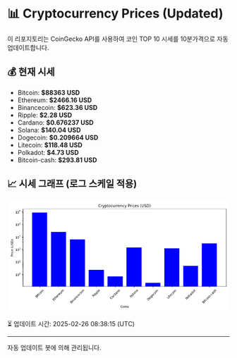 
# 📊 Cryptocurrency Prices (Updated)

이 리포지토리는 CoinGecko API를 사용하여 코인 TOP 10 시세를 10분가격으로 자동 업데이트합니다.

## 💰 현재 시세
- Bitcoin: **$88363 USD**
- Ethereum: **$2466.16 USD**
- Binancecoin: **$623.36 USD**
- Ripple: **$2.28 USD**
- Cardano: **$0.676237 USD**
- Solana: **$140.04 USD**
- Dogecoin: **$0.209664 USD**
- Litecoin: **$118.48 USD**
- Polkadot: **$4.73 USD**
- Bitcoin-cash: **$293.81 USD**

## 📈 시세 그래프 (로그 스케일 적용)
![Crypto Prices](crypto_prices.png)

⏳ 업데이트 시간: 2025-02-26 08:38:15 (UTC)

---
자동 업데이트 봇에 의해 관리됩니다.
